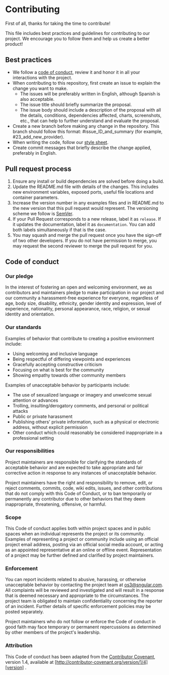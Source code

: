 # Contributing

First of all, thanks for taking the time to contribute!

This file includes best practices and guidelines for contributing to our
project. We encourage you to follow them and help us create a better product!

## Best practices

- We follow a [code of conduct](#code-of-conduct), review it and honor it in all
  your interactions with the project.
- When contributing to this repository, first create an issue to explain the
  change you want to make.
  - The issues will be preferably written in English, although Spanish is
  also acceptable.
  - The issue title should briefly summarize the proposal.
  - The issue body should include a description of the proposal with all the
  details, conditions, dependencies affected, charts, screenshots, etc.,
  that can help to further understand and evaluate the proposal.
- Create a new branch before making any change in the repository. This branch
  should follow this format: #issue_ID_and_summary (for example,
  #23_add_new_provider).
- When writing the code, follow our [style sheet](https://github.com/corunet/scs-multiapi-plugin/tree/main/styles/OSS_style_idea.xml).
- Create commit messages that briefly describe the change applied, preferably in
  English.

## Pull request process

1. Ensure any install or build dependencies are solved before doing a build.
2. Update the README.md file with details of the changes. This includes new
   environment variables, exposed ports, useful file locations and container
   parameters.
3. Increase the version number in any examples files and in README.md to the new
   version that this pull request would represent. The versioning scheme we
   follow is [SemVer](http://semver.org/).
4. If your Pull Request corresponds to a new release, label it as `release`. If
   it updates the documentation, label it as `documentation`. You can add both
   labels simultaneously if that is the case.
5. You may squash and merge the pull request once you have the sign-off of two
   other developers. If you do not have permission to merge, you may request the
   second reviewer to merge the pull request for you.

## Code of conduct

### Our pledge

In the interest of fostering an open and welcoming environment, we as
contributors and maintainers pledge to make participation in our project and our
community a harassment-free experience for everyone, regardless of age, body
size, disability, ethnicity, gender identity and expression, level of
experience, nationality, personal appearance, race, religion, or sexual identity
and orientation.

### Our standards

Examples of behavior that contribute to creating a positive environment include:

- Using welcoming and inclusive language
- Being respectful of differing viewpoints and experiences
- Gracefully accepting constructive criticism
- Focusing on what is best for the community
- Showing empathy towards other community members

Examples of unacceptable behavior by participants include:

- The use of sexualized language or imagery and unwelcome sexual attention or
  advances
- Trolling, insulting/derogatory comments, and personal or political attacks
- Public or private harassment
- Publishing others' private information, such as a physical or electronic
  address, without explicit permission
- Other conduct which could reasonably be considered inappropriate in a
  professional setting

### Our responsibilities

Project maintainers are responsible for clarifying the standards of acceptable
behavior and are expected to take appropriate and fair corrective action in
response to any instances of unacceptable behavior.

Project maintainers have the right and responsibility to remove, edit, or reject
comments, commits, code, wiki edits, issues, and other contributions that do not
comply with this Code of Conduct, or to ban temporarily or permanently any
contributor due to other behaviors that they deem inappropriate, threatening,
offensive, or harmful.

### Scope

This Code of conduct applies both within project spaces and in public spaces
when an individual represents the project or its community. Examples of
representing a project or community include using an official project email
address, posting via an official social media account, or acting as an appointed
representative at an online or offline event. Representation of a project may be
further defined and clarified by project maintainers.

### Enforcement

You can report incidents related to abusive, harassing, or otherwise
unacceptable behavior by contacting the project team
at [os3@sngular.com](mailto:os3@sngular.com). All complaints will be reviewed and
investigated and will result in a response that is deemed necessary and
appropriate to the circumstances. The project team is obligated to maintain
confidentiality concerning the reporter of an incident. Further details of
specific enforcement policies may be posted separately.

Project maintainers who do not follow or enforce the Code of conduct in good
faith may face temporary or permanent repercussions as determined by other
members of the project's leadership.

### Attribution

This Code of conduct has been adapted from the [Contributor Covenant][homepage],
version 1.4, available at [http://contributor-covenant.org/version/1/4][version]
.

[homepage]: http://contributor-covenant.org

[version]: http://contributor-covenant.org/version/1/4/
